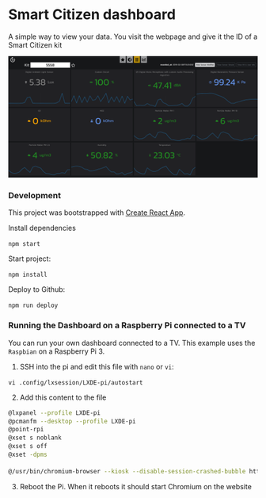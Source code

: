 # Smart Citizen dashboard

A simple way to view your data. You visit the webpage and give it the ID of a Smart Citizen kit

![Screenshot](public/2019-02-08_12-06-04.png)



### Development

This project was bootstrapped with [Create React App](https://github.com/facebookincubator/create-react-app).

Install dependencies

`npm start`

Start project:

`npm install`

Deploy to Github:

`npm run deploy`



### Running the Dashboard on a Raspberry Pi connected to a TV

You can run your own dashboard connected to a TV. This example uses the `Raspbian` on a Raspberry Pi 3.

1. SSH into the pi and edit this file with `nano` or `vi`:

`vi .config/lxsession/LXDE-pi/autostart`

2. Add this content to the file
```bash
@lxpanel --profile LXDE-pi
@pcmanfm --desktop --profile LXDE-pi
@point-rpi
@xset s noblank
@xset s off
@xset -dpms

@/usr/bin/chromium-browser --kiosk --disable-session-crashed-bubble https://dashboard.smartcitizen.me
```

3. Reboot the Pi. When it reboots it should start Chromium on the website
